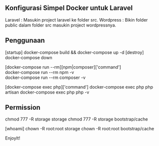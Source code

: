 ## Konfigurasi Simpel Docker untuk Laravel

Laravel : Masukin project laravel ke folder src.
Wordpress : Bikin folder public dalam folder src masukin project wordpressnya.

## Penggunaan

[startup]
docker-compose build && docker-compose up -d
[destroy]
docker-compose down

[docker-compose run --rm][npm|composer]['command']<br>
docker-compose run --rm npm -v<br>
docker-compose run --rm composer -v<br>

[docker-compose exec php]['command']
docker-compose exec php php artisan
docker-compose exec php php -v

## Permission

chmod 777 -R storage storage
chmod 777 -R storage bootstrap/cache

[whoami]
chown -R root:root storage
chown -R root:root bootstrap/cache

EnjoyIt!
